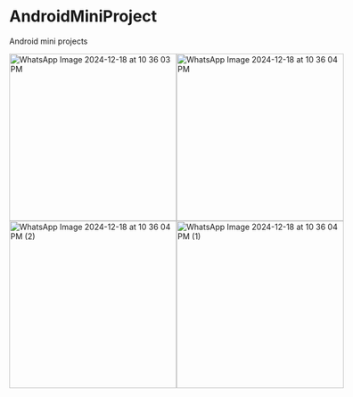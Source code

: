 # AndroidMiniProject
Android mini projects 
<div style="display: flex;">
  <img src="https://github.com/user-attachments/assets/43fa9bfc-2406-4aad-8721-805c27c943ad" alt = "WhatsApp Image 2024-12-18 at 10 36 03 PM" width = "300" height = "300">
  <img src="https://github.com/user-attachments/assets/c13ba341-4fbb-41a8-8bcf-b71e2d719e01" alt = "WhatsApp Image 2024-12-18 at 10 36 04 PM" width = "300" height = "300">
</div>
<div style="display: flex;">
  <img src="https://github.com/user-attachments/assets/d45965e5-cc35-460d-a3c7-ee79e702ad03" alt = "WhatsApp Image 2024-12-18 at 10 36 04 PM (2)" width = "300" height = "300">
  <img src="https://github.com/user-attachments/assets/905359f0-2e46-410b-86d5-3271bdcfac41" alt = "WhatsApp Image 2024-12-18 at 10 36 04 PM (1)" width = "300" height = "300">
</div>

